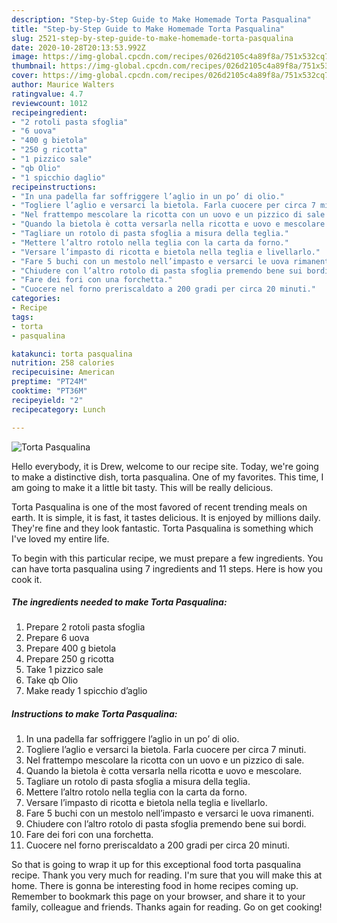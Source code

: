 ```yaml
---
description: "Step-by-Step Guide to Make Homemade Torta Pasqualina"
title: "Step-by-Step Guide to Make Homemade Torta Pasqualina"
slug: 2521-step-by-step-guide-to-make-homemade-torta-pasqualina
date: 2020-10-28T20:13:53.992Z
image: https://img-global.cpcdn.com/recipes/026d2105c4a89f8a/751x532cq70/torta-pasqualina-recipe-main-photo.jpg
thumbnail: https://img-global.cpcdn.com/recipes/026d2105c4a89f8a/751x532cq70/torta-pasqualina-recipe-main-photo.jpg
cover: https://img-global.cpcdn.com/recipes/026d2105c4a89f8a/751x532cq70/torta-pasqualina-recipe-main-photo.jpg
author: Maurice Walters
ratingvalue: 4.7
reviewcount: 1012
recipeingredient:
- "2 rotoli pasta sfoglia"
- "6 uova"
- "400 g bietola"
- "250 g ricotta"
- "1 pizzico sale"
- "qb Olio"
- "1 spicchio daglio"
recipeinstructions:
- "In una padella far soffriggere l’aglio in un po’ di olio."
- "Togliere l’aglio e versarci la bietola. Farla cuocere per circa 7 minuti."
- "Nel frattempo mescolare la ricotta con un uovo e un pizzico di sale."
- "Quando la bietola è cotta versarla nella ricotta e uovo e mescolare."
- "Tagliare un rotolo di pasta sfoglia a misura della teglia."
- "Mettere l’altro rotolo nella teglia con la carta da forno."
- "Versare l’impasto di ricotta e bietola nella teglia e livellarlo."
- "Fare 5 buchi con un mestolo nell’impasto e versarci le uova rimanenti."
- "Chiudere con l’altro rotolo di pasta sfoglia premendo bene sui bordi."
- "Fare dei fori con una forchetta."
- "Cuocere nel forno preriscaldato a 200 gradi per circa 20 minuti."
categories:
- Recipe
tags:
- torta
- pasqualina

katakunci: torta pasqualina 
nutrition: 258 calories
recipecuisine: American
preptime: "PT24M"
cooktime: "PT36M"
recipeyield: "2"
recipecategory: Lunch

---
```



![Torta Pasqualina](https://img-global.cpcdn.com/recipes/026d2105c4a89f8a/751x532cq70/torta-pasqualina-recipe-main-photo.jpg)

Hello everybody, it is Drew, welcome to our recipe site. Today, we're going to make a distinctive dish, torta pasqualina. One of my favorites. This time, I am going to make it a little bit tasty. This will be really delicious.

Torta Pasqualina is one of the most favored of recent trending meals on earth. It is simple, it is fast, it tastes delicious. It is enjoyed by millions daily. They're fine and they look fantastic. Torta Pasqualina is something which I've loved my entire life.




To begin with this particular recipe, we must prepare a few ingredients. You can have torta pasqualina using 7 ingredients and 11 steps. Here is how you cook it.

<!--inarticleads1-->

##### The ingredients needed to make Torta Pasqualina:

1. Prepare 2 rotoli pasta sfoglia
1. Prepare 6 uova
1. Prepare 400 g bietola
1. Prepare 250 g ricotta
1. Take 1 pizzico sale
1. Take qb Olio
1. Make ready 1 spicchio d’aglio




<!--inarticleads2-->

##### Instructions to make Torta Pasqualina:

1. In una padella far soffriggere l’aglio in un po’ di olio.
1. Togliere l’aglio e versarci la bietola. Farla cuocere per circa 7 minuti.
1. Nel frattempo mescolare la ricotta con un uovo e un pizzico di sale.
1. Quando la bietola è cotta versarla nella ricotta e uovo e mescolare.
1. Tagliare un rotolo di pasta sfoglia a misura della teglia.
1. Mettere l’altro rotolo nella teglia con la carta da forno.
1. Versare l’impasto di ricotta e bietola nella teglia e livellarlo.
1. Fare 5 buchi con un mestolo nell’impasto e versarci le uova rimanenti.
1. Chiudere con l’altro rotolo di pasta sfoglia premendo bene sui bordi.
1. Fare dei fori con una forchetta.
1. Cuocere nel forno preriscaldato a 200 gradi per circa 20 minuti.




So that is going to wrap it up for this exceptional food torta pasqualina recipe. Thank you very much for reading. I'm sure that you will make this at home. There is gonna be interesting food in home recipes coming up. Remember to bookmark this page on your browser, and share it to your family, colleague and friends. Thanks again for reading. Go on get cooking!
